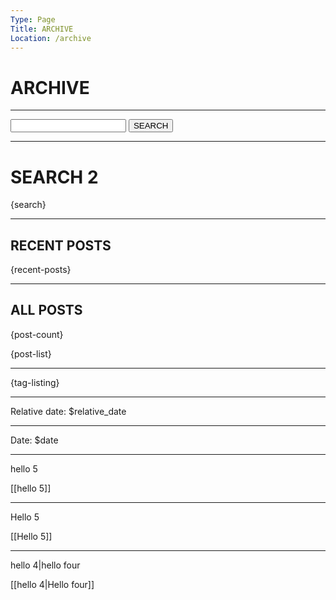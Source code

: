 ```yaml
---
Type: Page
Title: ARCHIVE
Location: /archive
---
```


# ARCHIVE

---

<form action="/" method="get" class="search">
<label for="search"></label>
<input type="text" name="search">
<button type="submit">SEARCH</button>
</form>

---

# SEARCH 2

{search}

---

## RECENT POSTS

{recent-posts}

---

## ALL POSTS

{post-count}

{post-list}

---

{tag-listing}

---

Relative date: $relative_date

---

Date: $date

---

hello 5

[[hello 5]]

---

Hello 5

[[Hello 5]]

---

hello 4|hello four

[[hello 4|Hello four]]
